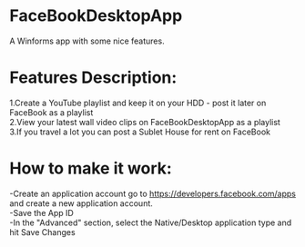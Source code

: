 FaceBookDesktopApp
==================
A Winforms app with some nice features.

Features Description:
=====================
1.Create a YouTube playlist and keep it on your HDD - post it later on FaceBook as a playlist<br>
2.View your latest wall video clips on FaceBookDesktopApp as a playlist<br>
3.If you travel a lot you can post a Sublet House for rent on FaceBook

How to make it work:
====================
-Create an application account go to https://developers.facebook.com/apps and create a new application account.<br>
-Save the App ID<br>
-In the "Advanced" section, select the Native/Desktop application type and hit Save Changes<br>
